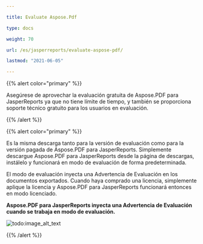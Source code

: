 ```yaml
---

title: Evaluate Aspose.Pdf 

type: docs

weight: 70

url: /es/jasperreports/evaluate-aspose-pdf/

lastmod: "2021-06-05"

---
```




{{% alert color="primary" %}}



Asegúrese de aprovechar la evaluación gratuita de Aspose.PDF para JasperReports ya que no tiene límite de tiempo, y también se proporciona soporte técnico gratuito para los usuarios en evaluación.



{{% /alert %}}



{{% alert color="primary" %}}



Es la misma descarga tanto para la versión de evaluación como para la versión pagada de Aspose.PDF para JasperReports. Simplemente descargue Aspose.PDF para JasperReports desde la página de descargas, instálelo y funcionará en modo de evaluación de forma predeterminada.



El modo de evaluación inyecta una Advertencia de Evaluación en los documentos exportados. Cuando haya comprado una licencia, simplemente aplique la licencia y Aspose.PDF para JasperReports funcionará entonces en modo licenciado.



**Aspose.PDF para JasperReports inyecta una Advertencia de Evaluación cuando se trabaja en modo de evaluación.**





![todo:image_alt_text](evaluate-aspose-pdf_1.png)



{{% /alert %}}